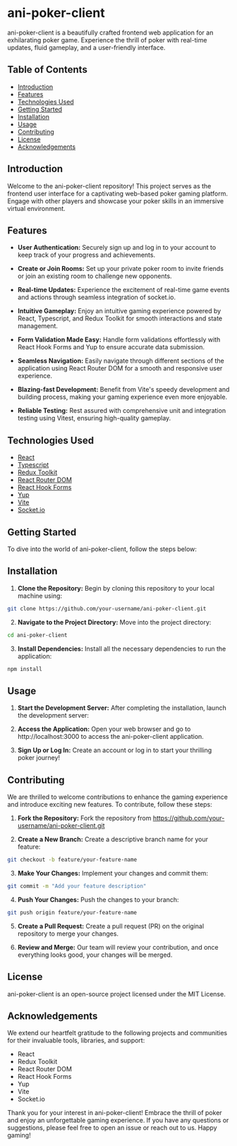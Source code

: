 # ani-poker-client

ani-poker-client is a beautifully crafted frontend web application for an exhilarating poker game. Experience the thrill of poker with real-time updates, fluid gameplay, and a user-friendly interface.

## Table of Contents

- [Introduction](#introduction)
- [Features](#features)
- [Technologies Used](#technologies-used)
- [Getting Started](#getting-started)
- [Installation](#installation)
- [Usage](#usage)
- [Contributing](#contributing)
- [License](#license)
- [Acknowledgements](#acknowledgements)

## Introduction

Welcome to the ani-poker-client repository! This project serves as the frontend user interface for a captivating web-based poker gaming platform. Engage with other players and showcase your poker skills in an immersive virtual environment.

## Features

- **User Authentication:** Securely sign up and log in to your account to keep track of your progress and achievements.

- **Create or Join Rooms:** Set up your private poker room to invite friends or join an existing room to challenge new opponents.

- **Real-time Updates:** Experience the excitement of real-time game events and actions through seamless integration of socket.io.

- **Intuitive Gameplay:** Enjoy an intuitive gaming experience powered by React, Typescript, and Redux Toolkit for smooth interactions and state management.

- **Form Validation Made Easy:** Handle form validations effortlessly with React Hook Forms and Yup to ensure accurate data submission.

- **Seamless Navigation:** Easily navigate through different sections of the application using React Router DOM for a smooth and responsive user experience.

- **Blazing-fast Development:** Benefit from Vite's speedy development and building process, making your gaming experience even more enjoyable.

- **Reliable Testing:** Rest assured with comprehensive unit and integration testing using Vitest, ensuring high-quality gameplay.

## Technologies Used

- [React](https://reactjs.org/)
- [Typescript](https://www.typescriptlang.org/)
- [Redux Toolkit](https://redux-toolkit.js.org/)
- [React Router DOM](https://reactrouter.com/)
- [React Hook Forms](https://react-hook-form.com/)
- [Yup](https://github.com/jquense/yup)
- [Vite](https://vitejs.dev/)
- [Socket.io](https://socket.io/)

## Getting Started

To dive into the world of ani-poker-client, follow the steps below:

## Installation

1. **Clone the Repository:** Begin by cloning this repository to your local machine using:

```bash
git clone https://github.com/your-username/ani-poker-client.git
```

2. **Navigate to the Project Directory:** Move into the project directory:

```bash
cd ani-poker-client
```

3. **Install Dependencies:** Install all the necessary dependencies to run the application:

```bash
npm install
```

## Usage

1. **Start the Development Server:** After completing the installation, launch the development server:

2. **Access the Application:** Open your web browser and go to http://localhost:3000 to access the ani-poker-client application.

3. **Sign Up or Log In:** Create an account or log in to start your thrilling poker journey!

## Contributing

We are thrilled to welcome contributions to enhance the gaming experience and introduce exciting new features. To contribute, follow these steps:

1. **Fork the Repository:** Fork the repository from https://github.com/your-username/ani-poker-client.git

2. **Create a New Branch:** Create a descriptive branch name for your feature:

```bash
git checkout -b feature/your-feature-name
```

3. **Make Your Changes:** Implement your changes and commit them:

```bash
git commit -m "Add your feature description"
```

4. **Push Your Changes:** Push the changes to your branch:

```bash
git push origin feature/your-feature-name
```

5. **Create a Pull Request:** Create a pull request (PR) on the original repository to merge your changes.

6. **Review and Merge:** Our team will review your contribution, and once everything looks good, your changes will be merged.

## License

ani-poker-client is an open-source project licensed under the MIT License.

## Acknowledgements

We extend our heartfelt gratitude to the following projects and communities for their invaluable tools, libraries, and support:

- React
- Redux Toolkit
- React Router DOM
- React Hook Forms
- Yup
- Vite
- Socket.io

Thank you for your interest in ani-poker-client! Embrace the thrill of poker and enjoy an unforgettable gaming experience. If you have any questions or suggestions, please feel free to open an issue or reach out to us. Happy gaming!